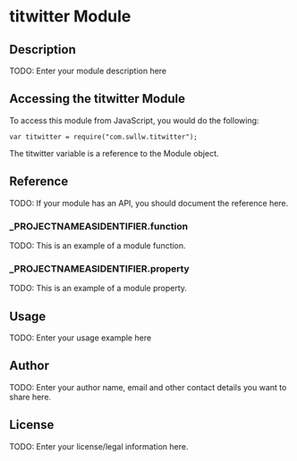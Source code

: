 # titwitter Module

## Description

TODO: Enter your module description here

## Accessing the titwitter Module

To access this module from JavaScript, you would do the following:

	var titwitter = require("com.swllw.titwitter");

The titwitter variable is a reference to the Module object.	

## Reference

TODO: If your module has an API, you should document
the reference here.

### ___PROJECTNAMEASIDENTIFIER__.function

TODO: This is an example of a module function.

### ___PROJECTNAMEASIDENTIFIER__.property

TODO: This is an example of a module property.

## Usage

TODO: Enter your usage example here

## Author

TODO: Enter your author name, email and other contact
details you want to share here. 

## License

TODO: Enter your license/legal information here.
